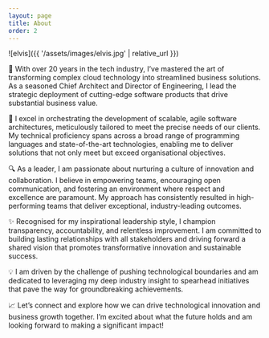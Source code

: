 ```yaml
---
layout: page
title: About
order: 2
---
```


![elvis]({{ '/assets/images/elvis.jpg' | relative_url }})

🌟 With over 20 years in the tech industry, I’ve mastered the art of transforming complex cloud technology into streamlined business solutions. As a seasoned Chief Architect and Director of Engineering, I lead the strategic deployment of cutting-edge software products that drive substantial business value.

🚀 I excel in orchestrating the development of scalable, agile software architectures, meticulously tailored to meet the precise needs of our clients. My technical proficiency spans across a broad range of programming languages and state-of-the-art technologies, enabling me to deliver solutions that not only meet but exceed organisational objectives.

🔍 As a leader, I am passionate about nurturing a culture of innovation and collaboration. I believe in empowering teams, encouraging open communication, and fostering an environment where respect and excellence are paramount. My approach has consistently resulted in high-performing teams that deliver exceptional, industry-leading outcomes.

✨ Recognised for my inspirational leadership style, I champion transparency, accountability, and relentless improvement. I am committed to building lasting relationships with all stakeholders and driving forward a shared vision that promotes transformative innovation and sustainable success.

💡 I am driven by the challenge of pushing technological boundaries and am dedicated to leveraging my deep industry insight to spearhead initiatives that pave the way for groundbreaking achievements.

📈 Let’s connect and explore how we can drive technological innovation and business growth together. I’m excited about what the future holds and am looking forward to making a significant impact!